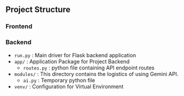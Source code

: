 ## Project Structure


### Frontend


### Backend
- `run.py` : Main driver for Flask backend application
- `app/` : Application Package for Project Backend
    - `routes.py`
        : python file containing API endpoint routes
- `modules/` : This directory contains the logistics of using Gemini API.
    - `ai.py` : Temporary python file
- `venv/` : Configuration for Virtual Environment